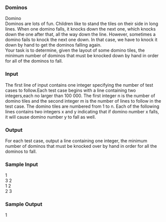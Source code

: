 ### Dominos
Domino<br/>
Dominos are lots of fun. Children like to stand the tiles on their side in long lines. When one domino falls, it knocks down the next one, which knocks down the one after that, all the way down the line.
However, sometimes a domino fails to knock the next one down. In that case, we have to knock it down by hand to get the dominos falling again. <br/>
Your task is to determine, given the layout of some domino tiles, the minimum number of dominos that must be knocked down by hand in order for all of the dominos to fall.
### Input
The first line of input contains one integer specifying the number of test cases to follow.Each test case begins with a line containing two integers,each no larger than 100 000. The first integer n is the number of domino tiles and the second integer m is the number of lines to follow in the test case. The domino tiles are numbered from 1 to n.
Each of the following lines contains two integers x and y indicating that if domino number x falls, it will cause domino number y to fall as well.
### Output
For each test case, output a line containing one integer, the minimum number of dominos that must be knocked over by hand in order for all the dominos to fall.
### Sample Input
1 <br/>
3 2 <br/>
1 2 <br/>
2 3 
### Sample Output
1